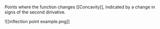 Points where the function changes [[Concavity]], indicated by a change in signs of the second dirivative.

![[inflection point example.png]]